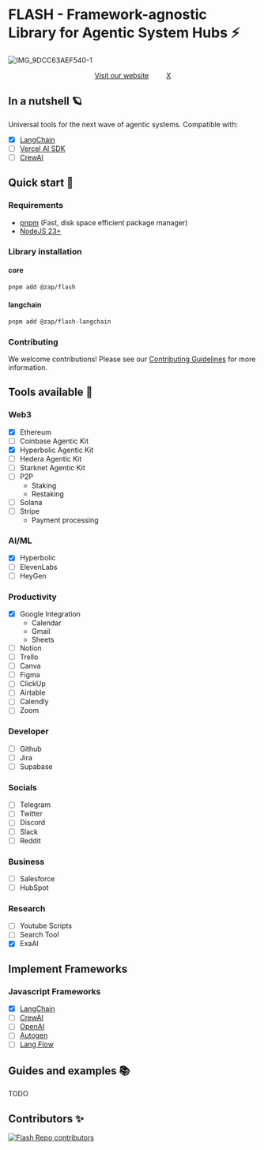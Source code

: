 # FLASH - Framework-agnostic Library for Agentic System Hubs ⚡️
![IMG_9DCC63AEF540-1](https://github.com/user-attachments/assets/98769069-b715-4b6c-8134-fbb63bebf024)

<div align="center">
  
[Visit our website](https://www.0xzap.com/)         [X](https://x.com/0xZapLab)

</div>

## In a nutshell 🪐
Universal tools for the next wave of agentic systems. Compatible with:
- [x] [LangChain](https://www.langchain.com/)
- [ ] [Vercel AI SDK](https://sdk.vercel.ai/)
- [ ] [CrewAI](https://www.crewai.io/)

## Quick start 🚀

### Requirements
- [pnpm](https://pnpm.io/) (Fast, disk space efficient package manager)
- [NodeJS 23+](https://docs.npmjs.com/downloading-and-installing-node-js-and-npm)
### Library installation
#### core
```bash
pnpm add @zap/flash
```
#### langchain
```bash
pnpm add @zap/flash-langchain
```

### Contributing
We welcome contributions! Please see our [Contributing Guidelines](CONTRIBUTING.md) for more information.

## Tools available 🧰
### Web3
- [x] Ethereum
- [ ] Coinbase Agentic Kit
- [x] Hyperbolic Agentic Kit
- [ ] Hedera Agentic Kit
- [ ] Starknet Agentic Kit
- [ ] P2P
  - Staking
  - Restaking
- [ ] Solana 
- [ ] Stripe
  - Payment processing

### AI/ML
- [x] Hyperbolic
- [ ] ElevenLabs
- [ ] HeyGen

### Productivity
- [x] Google Integration
  - Calendar
  - Gmail
  - Sheets
- [ ] Notion
- [ ] Trello
- [ ] Canva
- [ ] Figma
- [ ] ClickUp
- [ ] Airtable
- [ ] Calendly
- [ ] Zoom

### Developer
- [ ] Github
- [ ] Jira
- [ ] Supabase

### Socials
- [ ] Telegram
- [ ] Twitter
- [ ] Discord
- [ ] Slack
- [ ] Reddit

### Business
- [ ] Salesforce
- [ ] HubSpot

### Research
- [ ] Youtube Scripts
- [ ] Search Tool
- [x] ExaAI
## Implement Frameworks

### Javascript Frameworks
- [x] [LangChain](https://www.langchain.com/)
- [ ] [CrewAI](https://www.crewai.io/)
- [ ] [OpenAI](https://platform.openai.com/)
- [ ] [Autogen](https://microsoft.github.io/autogen/)
- [ ] [Lang Flow](https://www.langflow.org/)

## Guides and examples 📚

TODO

## Contributors ✨
<a href="https://github.com/0xZap/flash/graphs/contributors">
  <img src="https://contrib.rocks/image?repo=0xZap/flash" alt="Flash Repo contributors" />
</a>
